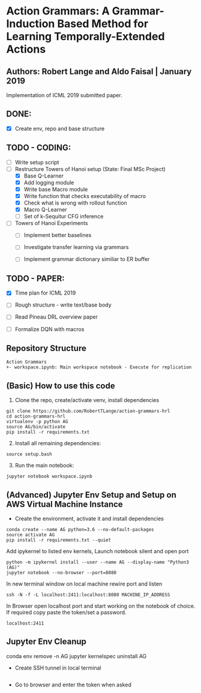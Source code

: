 # Action Grammars: A Grammar-Induction Based Method for Learning Temporally-Extended Actions
## Authors: Robert Lange and Aldo Faisal | January 2019

Implementation of ICML 2019 submitted paper.


## DONE:
* [x] Create env, repo and base structure


## TODO - CODING:
* [ ] Write setup script
* [ ] Restructure Towers of Hanoi setup (State: Final MSc Project)
    * [x] Base Q-Learner
    * [x] Add logging module
    * [x] Write base Macro module
    * [x] Write function that checks executability of macro
    * [x] Check what is wrong with rollout function
    * [x] Macro Q-Learner
    * [ ] Set of k-Sequitur CFG inference
* [ ] Towers of Hanoi Experiments
    * [ ] Implement better baselines
    * [ ] Investigate transfer learning via grammars
    * [ ] Implement grammar dictionary similiar to ER buffer


## TODO - PAPER:
* [x] Time plan for ICML 2019
* [ ] Rough structure - write text/base body
* [ ] Read Pineau DRL overview paper
* [ ] Formalize DQN with macros


## Repository Structure
```
Action Grammars
+- workspace.ipynb: Main workspace notebook - Execute for replication
```

## (Basic) How to use this code
1. Clone the repo, create/activate venv, install dependencies
```
git clone https://github.com/RobertTLange/action-grammars-hrl
cd action-grammars-hrl
virtualenv -p python AG
source AG/bin/activate
pip install -r requirements.txt
```
2. Install all remaining dependencies:
```
source setup.bash
```
3. Run the main notebook:
```
jupyter notebook workspace.ipynb
```

## (Advanced) Jupyter Env Setup and Setup on AWS Virtual Machine Instance

* Create the environment, activate it and install dependencies
```
conda create --name AG python=3.6 --no-default-packages
source activate AG
pip install -r requirements.txt --quiet
```
Add ipykernel to listed env kernels, Launch notebook silent and open port
```
python -m ipykernel install --user --name AG --display-name "Python3 (AG)"
jupyter notebook --no-browser --port=8080
```
In new terminal window on local machine rewire port and listen
```
ssh -N -f -L localhost:2411:localhost:8080 MACHINE_IP_ADDRESS
```
In Browser open localhost port and start working on the notebook of choice.
If required copy paste the token/set a password.
```
localhost:2411
```

## Jupyter Env Cleanup
conda env remove -n AG
jupyter kernelspec uninstall AG




* Create SSH tunnel in local terminal

```
```

* Go to browser and enter the token when asked

```

```
